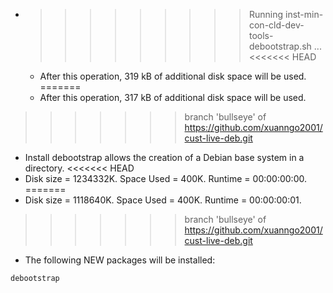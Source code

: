 * >>>>>>>>> Running inst-min-con-cld-dev-tools-debootstrap.sh ...
<<<<<<< HEAD
  * After this operation, 319 kB of additional disk space will be used.
=======
  * After this operation, 317 kB of additional disk space will be used.
>>>>>>> branch 'bullseye' of https://github.com/xuanngo2001/cust-live-deb.git
  * Install debootstrap allows the creation of a Debian base system in a directory.
<<<<<<< HEAD
  * Disk size = 1234332K. Space Used = 400K. Runtime = 00:00:00:00.
=======
  * Disk size = 1118640K. Space Used = 400K. Runtime = 00:00:00:01.
>>>>>>> branch 'bullseye' of https://github.com/xuanngo2001/cust-live-deb.git
  * The following NEW packages will be installed:
  ```bash
debootstrap
  ```
